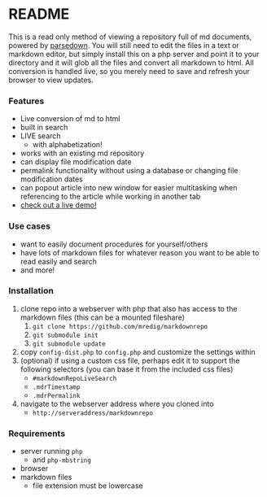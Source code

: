 # README

This is a read only method of viewing a repository full of md documents, powered by [parsedown](https://github.com/erusev/parsedown). You will still need to edit the files in a text or markdown editor, but simply install this on a php server and point it to your directory and it will glob all the files and convert all markdown to html. All conversion is handled live, so you merely need to save and refresh your browser to view updates.


### Features
* Live conversion of md to html
* built in search
* LIVE search
	* with alphabetization!
* works with an existing md repository
* can display file modification date
* permalink functionality without using a database or changing file modification dates
* can popout article into new window for easier multitasking when referencing to the article while working in another tab
* [check out a live demo!](https://markdowndemo.redeggproductions.com)

### Use cases
* want to easily document procedures for yourself/others
* have lots of markdown files for whatever reason you want to be able to read easily and search
* and more!

### Installation
1. clone repo into a webserver with php that also has access to the markdown files (this can be a mounted fileshare)
	1. `git clone https://github.com/mredig/markdownrepo`
	1. `git submodule init`
	1. `git submodule update`
1. copy `config-dist.php` to `config.php` and customize the settings within
1. (optional) if using a custom css file, perhaps edit it to support the following selectors (you can base it from the included css files)
	* `#markdownRepoLiveSearch`
	* `.mdrTimestamp`
	* `.mdrPermalink`
1. navigate to the webserver address where you cloned into
	* `http://serveraddress/markdownrepo`

### Requirements
* server running `php`
	* and `php-mbstring`
* browser
* markdown files
	* file extension must be lowercase
